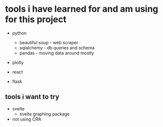 # tools i have learned for and am using for this project

- python
	- beautiful soup - web scraper
	- sqlalchemy - db queries and schema
	- pandas - moving data around mostly

- plotly
- react
- flask

## tools i want to try

- svelte
	- svelte graphing package 
- not using CRA

